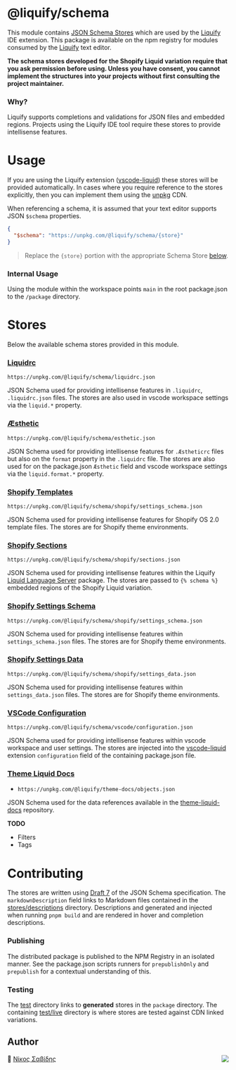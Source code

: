 # @liquify/schema

This module contains [JSON Schema Stores](https://json-schema.org/) which are used by the [Liquify](https://liquify.dev) IDE extension. This package is available on the npm registry for modules consumed by the [Liquify](https://liquify.dev) text editor.

**The schema stores developed for the Shopify Liquid variation require that you ask permission before using. Unless you have consent, you cannot implement the structures into your projects without first consulting the project maintainer.**

### Why?

Liquify supports completions and validations for JSON files and embedded regions. Projects using the Liquify IDE tool require these stores to provide intellisense features.

# Usage

If you are using the Liquify extension ([vscode-liquid](https://github.com/panoply/vscode-liquid)) these stores will be provided automatically. In cases where you require reference to the stores explicitly, then you can implement them using the [unpkg](https://unpkg.com/) CDN.

When referencing a schema, it is assumed that your text editor supports JSON `$schema` properties.

```json
{
  "$schema": "https://unpkg.com/@liquify/schema/{store}"
}
```

> Replace the `{store}` portion with the appropriate Schema Store [below](#schema-stores).

### Internal Usage

Using the module within the workspace points `main` in the root package.json to the `/package` directory.

# Stores

Below the available schema stores provided in this module.

### [Liquidrc](https://unpkg.com/@liquify/schema/liquidrc.json)

`https://unpkg.com/@liquify/schema/liquidrc.json`

JSON Schema used for providing intellisense features in `.liquidrc`, `.liquidrc.json` files. The stores are also used in vscode workspace settings via the `liquid.*` property.

### [Æsthetic](https://unpkg.com/@liquify/schema/esthetic.json)

`https://unpkg.com/@liquify/schema/esthetic.json`

JSON Schema used for providing intellisense features for `.Æstheticrc` files but also on the `format` property in the `.liquidrc` file. The stores are also used for on the package.json `Æsthetic` field and vscode workspace settings via the `liquid.format.*` property.

### [Shopify Templates](https://unpkg.com/@liquify/schema/shopify/templates.json)

`https://unpkg.com/@liquify/schema/shopify/settings_schema.json`

JSON Schema used for providing intellisense features for Shopify OS 2.0 template files. The stores are for Shopify theme environments.

### [Shopify Sections](https://unpkg.com/@liquify/schema/shopify/sections.json)

`https://unpkg.com/@liquify/schema/shopify/sections.json`

JSON Schema used for providing intellisense features within the Liquify [Liquid Language Server](#) package. The stores are passed to `{% schema %}` embedded regions of the Shopify Liquid variation.

### [Shopify Settings Schema](https://unpkg.com/@liquify/schema/shopify/settings_schema.json)

`https://unpkg.com/@liquify/schema/shopify/settings_schema.json`

JSON Schema used for providing intellisense features within `settings_schema.json` files. The stores are for Shopify theme environments.

### [Shopify Settings Data](https://unpkg.com/@liquify/schema/shopify/settings_data.json)

`https://unpkg.com/@liquify/schema/shopify/settings_data.json`

JSON Schema used for providing intellisense features within `settings_data.json` files. The stores are for Shopify theme environments.

### [VSCode Configuration](https://unpkg.com/@liquify/schema/vscode/configuration.json)

`https://unpkg.com/@liquify/schema/vscode/configuration.json`

JSON Schema used for providing intellisense features within vscode workspace and user settings. The stores are injected into the [vscode-liquid](https://github.com/panoply/vscode-liquid) extension `configuration` field of the containing package.json file.

### [Theme Liquid Docs](https://unpkg.com/@liquify/schema/theme-docs)

- `https://unpkg.com/@liquify/theme-docs/objects.json`

JSON Schema used for the data references available in the [theme-liquid-docs](https://github.com/Shopify/theme-liquid-docs) repository.

**TODO**

- Filters
- Tags

# Contributing

The stores are written using [Draft 7](http://json-schema.org/draft-07/schema) of the JSON Schema specification. The `markdownDescription` field links to Markdown files contained in the [stores/descriptions](#) directory. Descriptions and generated and injected when running `pnpm build` and are rendered in hover and completion descriptions.

### Publishing

The distributed package is published to the NPM Registry in an isolated manner. See the package.json scripts runners for `prepublishOnly` and `prepublish` for a contextual understanding of this.

### Testing

The [test](#) directory links to **generated** stores in the `package` directory. The containing [test/live](#) directory is where stores are tested against CDN linked variations.

## Author

🥛 [Νίκος Σαβίδης](mailto:nicos@gmx.com) <img align="right" src="https://img.shields.io/badge/-@sisselsiv-1DA1F2?logo=twitter&logoColor=fff" />
